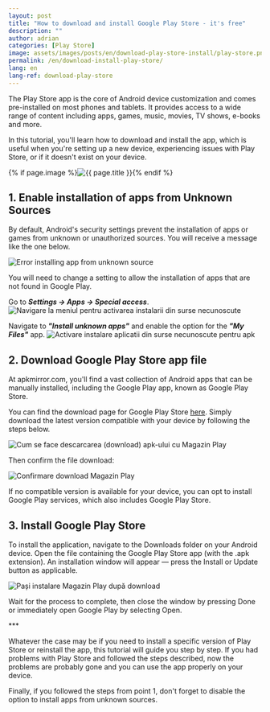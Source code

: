 ```yaml
---
layout: post
title: "How to download and install Google Play Store - it's free"
description: ""
author: adrian
categories: [Play Store]
image: assets/images/posts/en/download-play-store-install/play-store.png
permalink: /en/download-install-play-store/
lang: en
lang-ref: download-play-store
---
```


The Play Store app is the core of Android device customization and comes pre-installed on most phones and tablets. It provides access to a wide range of content including apps, games, music, movies, TV shows, e-books and more.

In this tutorial, you'll learn how to download and install the app, which is useful when you're setting up a new device, experiencing issues with Play Store, or if it doesn't exist on your device.

<!-- Post Featured Image -->
{% if page.image %}<img class="featured-image img-fluid rounded" title="Google Play Store" src="{{site.baseurl}}/{{ page.image }}" alt="{{ page.title }}">{% endif %}
<!-- End Featured Image -->

<!--ADSPACE_ID:2x2-->

## 1. Enable installation of apps from Unknown Sources

By default, Android's security settings prevent the installation of apps or games from unknown or unauthorized sources. You will receive a message like the one below.

<img alt="Error installing app from unknown source" title="Error installing app from unknown source" class="article-image medium-image" src="{{site.baseurl}}/assets/images/posts/{{page.lang}}/download-play-store-install/error-installing-from-unkown-source.jpg">

You will need to change a setting to allow the installation of apps that are not found in Google Play.

Go to ***Settings → Apps → Special access***.
<img alt="Navigare la meniul pentru activarea instalarii din surse necunoscute" title="Meniu instalare aplicatie din surse necunoscute" class="article-image" src="{{site.baseurl}}/assets/images/posts/{{page.lang}}/download-play-store-install/settings-for-enabling-installing-from-unknown-sources.jpg">

Navigate to ***"Install unknown apps"*** and enable the option for the ***"My Files"*** app.
<img alt="Activare instalare aplicatii din surse necunoscute pentru apk" title="Activare instalare aplicatii din surse necunoscute" class="article-image" src="{{site.baseurl}}/assets/images/posts/{{page.lang}}/download-play-store-install/enable-installing-apk-from-unknown-sources.jpg">

## 2. Download Google Play Store app file

At apkmirror.com, you'll find a vast collection of Android apps that can be manually installed, including the Google Play app, known as Google Play Store.

You can find the download page for Google Play Store [here](https://www.apkmirror.com/apk/google-inc/google-play-store/). Simply download the latest version compatible with your device by following the steps below.

<img alt="Cum se face descarcarea (download) apk-ului cu Magazin Play" title="Cum se face descarcarea apk-ului cu Magazin Play" class="article-image" src="{{site.baseurl}}/assets/images/posts/{{page.lang}}/download-play-store-install/download-play-store.jpg">

Then confirm the file download:

<img alt="Confirmare download Magazin Play" title="Confirmare download Magazin Play" class="article-image medium-image" src="{{site.baseurl}}/assets/images/posts/{{page.lang}}/download-play-store-install/confirm-play-store-download.jpg">


If no compatible version is available for your device, you can opt to install Google Play services, which also includes Google Play Store.

## 3. Install Google Play Store

To install the application, navigate to the Downloads folder on your Android device. Open the file containing the Google Play Store app (with the .apk extension). An installation window will appear — press the Install or Update button as applicable.

<img alt="Pași instalare Magazin Play după download" title="Executare instalare Magazin Play" class="article-image" src="{{site.baseurl}}/assets/images/posts/{{page.lang}}/download-play-store-install/install-play-store-apk.jpg">


Wait for the process to complete, then close the window by pressing Done or immediately open Google Play by selecting Open.

<div class="post-bottom-stars">***</div>

Whatever the case may be if you need to install a specific version of Play Store or reinstall the app, this tutorial will guide you step by step. If you had problems with Play Store and followed the steps described, now the problems are probably gone and you can use the app properly on your device.

Finally, if you followed the steps from point 1, don't forget to disable the option to install apps from unknown sources.

